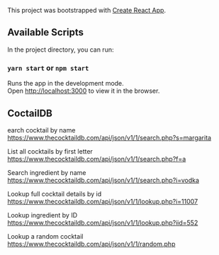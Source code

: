This project was bootstrapped with [Create React App](https://github.com/facebook/create-react-app).

## Available Scripts

In the project directory, you can run:

### `yarn start` or `npm start`

Runs the app in the development mode.<br />
Open [http://localhost:3000](http://localhost:3000) to view it in the browser.

## CoctailDB

earch cocktail by name
https://www.thecocktaildb.com/api/json/v1/1/search.php?s=margarita

List all cocktails by first letter
https://www.thecocktaildb.com/api/json/v1/1/search.php?f=a

Search ingredient by name
https://www.thecocktaildb.com/api/json/v1/1/search.php?i=vodka

Lookup full cocktail details by id
https://www.thecocktaildb.com/api/json/v1/1/lookup.php?i=11007

Lookup ingredient by ID
https://www.thecocktaildb.com/api/json/v1/1/lookup.php?iid=552

Lookup a random cocktail
https://www.thecocktaildb.com/api/json/v1/1/random.php
